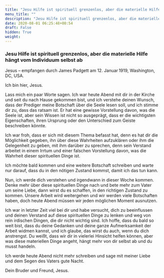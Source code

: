 ```yaml
---
title: "Jesu Hilfe ist spirituell grenzenlos, aber die materielle Hilfe hängt vom Individuum selbst ab"
menu_title: ""
description: "Jesu Hilfe ist spirituell grenzenlos, aber die materielle Hilfe hängt vom Individuum selbst ab"
date: 2020-08-01 06:25:48+00:54
draft: False
hidden: True
weight:
---
```

### Jesu Hilfe ist spirituell grenzenlos, aber die materielle Hilfe hängt vom Individuum selbst ab

Jesus – empfangen durch James Padgett am 12. Januar 1919, Washington, DC, USA.

Ich bin hier, Jesus.

Lass mich ein paar Worte sagen. Ich war heute Abend mit dir in der Kirche und seit du nach Hause gekommen bist, und ich verstehe deinen Wunsch, dass der Prediger meine Botschaft über die Seele lesen soll, und ich stimme dir zu, dass das ratsam ist. Er hat eine gewisse Vorstellung davon, was die Seele ist, aber sein Wissen ist nicht so ausgeprägt, dass er die wichtigsten Eigenschaften, ihren Ursprung oder den Unterschied zum Geiste beschreiben könnte.

Ich war froh, dass er sich mit diesem Thema befasst hat, denn es hat dir die Möglichkeit gegeben, ihn über diese Wahrheiten aufzuklären oder ihm die Gelegenheit zu geben, mit ihm darüber zu sprechen, denn sein Verstand arbeitet in einem Irrtum und einer falschen Vorstellung davon, was die Wahrheit dieser spirituellen Dinge ist.

Ich möchte bald kommen und eine weitere Botschaft schreiben und warte nur darauf, dass du in den nötigen Zustand kommst, damit ich das tun kann.

Nun, ich werde dich verstehen und irgendwann in dieser Woche kommen. Denke mehr über diese spirituellen Dinge nach und bete mehr zum Vater um seine Liebe, dann wirst du es schaffen, in den richtigen Zustand zu kommen. Unsere Arbeit wird weitergehen und wir werden viele Botschaften haben, doch heute Abend müssen wir jeden möglichen Moment ausnutzen.

Ich war in letzter Zeit viel bei dir und habe versucht, dich zu beeinflussen und deinen Verstand auf diese spirituellen Dinge zu lenken und weg von rein irdischen Dingen, die dir nicht wichtig sind. Ich hoffe, dass du bald so weit bist, dass du deine Gedanken und deine ganze Aufmerksamkeit der Arbeit widmen kannst, und ich glaube, das wirst du auch, wenn du dich anstrengst. Du weißt, dass wir dir in vielerlei Hinsicht helfen können, aber was diese materiellen Dinge angeht, hängt mehr von dir selbst ab und du musst handeln.

Ich werde heute Abend nicht mehr schreiben und sage mit meiner Liebe und dem Segen des Vaters gute Nacht.

Dein Bruder und Freund, Jesus.
